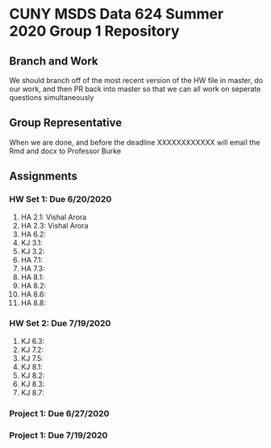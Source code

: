 # CUNY MSDS Data 624 Summer 2020 Group 1 Repository

## Branch and Work
We should branch off of the most recent version of the HW file in master, do
our work, and then PR back into master so that we can all work on seperate
questions simultaneously

## Group Representative
When we are done, and before the deadline XXXXXXXXXXXX will email the Rmd and
docx to Professor Burke

## Assignments
### HW Set 1: Due 6/20/2020
 1. HA 2.1: Vishal Arora
 1. HA 2.3: Vishal Arora
 1. HA 6.2:
 1. KJ 3.1:
 1. KJ 3.2:
 1. HA 7.1:
 1. HA 7.3:
 1. HA 8.1:
 1. HA 8.2:
 1. HA 8.6:
 1. HA 8.8:
 
### HW Set 2: Due 7/19/2020
 1. KJ 6.3:
 1. KJ 7.2:
 1. KJ 7.5:
 1. KJ 8.1:
 1. KJ 8.2:
 1. KJ 8.3:
 1. KJ 8.7:
 
### Project 1: Due 6/27/2020
### Project 1: Due 7/19/2020